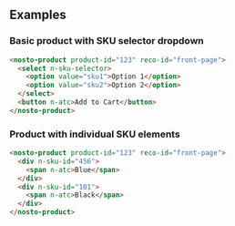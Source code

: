 ## Examples

### Basic product with SKU selector dropdown

```html
<nosto-product product-id="123" reco-id="front-page">
  <select n-sku-selector>
    <option value="sku1">Option 1</option>
    <option value="sku2">Option 2</option>
  </select>
  <button n-atc>Add to Cart</button>
</nosto-product>
```

### Product with individual SKU elements

```html
<nosto-product product-id="123" reco-id="front-page">
  <div n-sku-id="456">
    <span n-atc>Blue</span>
  </div>
  <div n-sku-id="101">
    <span n-atc>Black</span>
  </div>
</nosto-product>
```